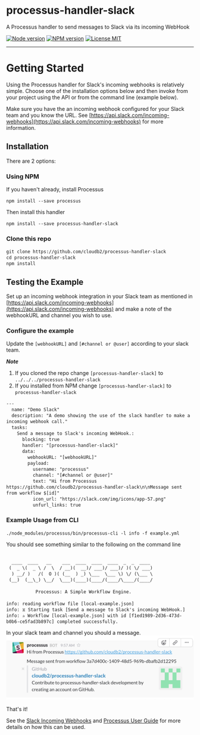 # processus-handler-slack

A Processus handler to send messages to Slack via its incoming WebHook

[![Node version](https://img.shields.io/badge/node-v5.0.0-green.svg)](https://nodejs.org/en/)
[![NPM version](https://img.shields.io/npm/v/processus.svg?style=flat-square)](https://www.npmjs.com/package/processus)
[![License MIT](https://img.shields.io/badge/license-MIT-blue.svg)](https://github.com/cloudb2/processus/blob/master/LICENSE)

<hr>

# Getting Started

Using the Processus handler for Slack's incoming webhooks is relatively simple. Choose one of the
installation options below and then invoke from your project using the API or
from the command line (example below).

Make sure you have the an incoming webhook configured for your Slack team and you
know the URL. See [https://api.slack.com/incoming-webhooks](https://api.slack.com/incoming-webhooks) for more information.

## Installation

There are 2 options:

### Using NPM

If you haven't already, install Processus
```
npm install --save processus
```
Then install this handler
```
npm install --save processus-handler-slack
```

### Clone this repo
```
git clone https://github.com/cloudb2/processus-handler-slack
cd processus-handler-slack
npm install
```

## Testing the Example

Set up an incoming webhook integration in your Slack team as mentioned in
[https://api.slack.com/incoming-webhooks](https://api.slack.com/incoming-webhooks)
and make a note of the webhookURL and channel you wish to use.

### Configure the example
Update the ```[webhookURL]``` and ```[#channel or @user]``` according to your slack team.

***Note***

1. If you cloned the repo change ```[processus-handler-slack]``` to ```../../../processus-handler-slack```
2. If you installed from NPM change ```[processus-handler-slack]``` to ```processus-handler-slack```

```
---
  name: "Demo Slack"
  description: "A demo showing the use of the slack handler to make a incoming webhook call."
  tasks:
    Send a message to Slack's incoming WebHook.:
      blocking: true
      handler: "[processus-handler-slack]"
      data:
        webhookURL: "[webhookURL]"
        payload:
          username: "processus"
          channel: "[#channel or @user]"
          text: "Hi from Processus https://github.com/cloudb2/processus-handler-slack\n\nMessage sent from workflow $[id]"
          icon_url: "https://slack.com/img/icons/app-57.png"
          unfurl_links: true

```

### Example Usage from CLI

```
./node_modules/processus/bin/processus-cli -l info -f example.yml
```

You should see something similar to the following on the command line
```

  ____  ____   __    ___  ____  ____  ____  _  _  ____
 (  _ \(  _ \ /  \  / __)(  __)/ ___)/ ___)/ )( \/ ___)
  ) __/ )   /(  O )( (__  ) _) \___  \___ \) \/ (\___ \
 (__)  (__\_) \__/  \___)(____)(____/(____/\____/(____/

           Processus: A Simple Workflow Engine.

info: reading workflow file [local-example.json]
info: ⧖ Starting task [Send a message to Slack's incoming WebHook.]
info: ✰ Workflow [local-example.json] with id [f1ed1989-2d36-473d-b0b6-ce5fad3b897c] completed successfully.

```

In your slack team and channel you should a message.
![Slack Message](./images/example-slack.png)

That's it!

See the [Slack Incoming Webhooks](https://api.slack.com/incoming-webhooks) and [Processus User Guide](http://cloudb2.github.io/processus/) for more details on how this can be used.
